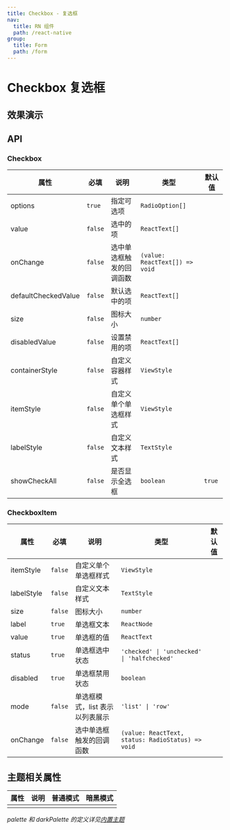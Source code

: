 ```yaml
---
title: Checkbox - 复选框
nav:
  title: RN 组件
  path: /react-native
group:
  title: Form
  path: /form
---
```


# Checkbox 复选框

## 效果演示

## API

### Checkbox

| 属性                | 必填    | 说明                     | 类型                           | 默认值 |
| ------------------- | ------- | ------------------------ | ------------------------------ | ------ |
| options             | `true`  | 指定可选项               | `RadioOption[]`                |        |
| value               | `false` | 选中的项                 | `ReactText[]`                  |        |
| onChange            | `false` | 选中单选框触发的回调函数 | `(value: ReactText[]) => void` |        |
| defaultCheckedValue | `false` | 默认选中的项             | `ReactText[]`                  |        |
| size                | `false` | 图标大小                 | `number`                       |        |
| disabledValue       | `false` | 设置禁用的项             | `ReactText[]`                  |        |
| containerStyle      | `false` | 自定义容器样式           | `ViewStyle`                    |        |
| itemStyle           | `false` | 自定义单个单选框样式     | `ViewStyle`                    |        |
| labelStyle          | `false` | 自定义文本样式           | `TextStyle`                    |        |
| showCheckAll        | `false` | 是否显示全选框           | `boolean`                      | `true` |

### CheckboxItem

| 属性       | 必填    | 说明                            | 类型                                              | 默认值 |
| ---------- | ------- | ------------------------------- | ------------------------------------------------- | ------ |
| itemStyle  | `false` | 自定义单个单选框样式            | `ViewStyle`                                       |        |
| labelStyle | `false` | 自定义文本样式                  | `TextStyle`                                       |        |
| size       | `false` | 图标大小                        | `number`                                          |        |
| label      | `true`  | 单选框文本                      | `ReactNode`                                       |        |
| value      | `true`  | 单选框的值                      | `ReactText`                                       |        |
| status     | `true`  | 单选框选中状态                  | `'checked' \| 'unchecked' \| 'halfchecked'`       |        |
| disabled   | `true`  | 单选框禁用状态                  | `boolean`                                         |        |
| mode       | `false` | 单选框模式，list 表示以列表展示 | `'list' \| 'row'`                                 |        |
| onChange   | `false` | 选中单选框触发的回调函数        | `(value: ReactText, status: RadioStatus) => void` |        |

## 主题相关属性

| 属性 | 说明 | 普通模式 | 暗黑模式 |
| ---- | ---- | -------- | -------- |
|      |      |          |          |

_palette 和 darkPalette 的定义详见[内置主题](/react-native/theme)_
